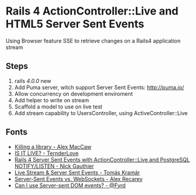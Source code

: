 # Rails 4 ActionController::Live and HTML5 Server Sent Events

Using Browser feature SSE to retrieve changes on a Rails4 application stream

## Steps

  1. rails _4.0.0_ new <project>
  1. Add Puma server, witch support Server Sent Events: http://puma.io/
  1. Allow concurrency on development enviroment
  1. Add helper to write on stream
  1. Scaffold a model to use on live test
  1. Add stream capability to UsersController, using ActiveController::Live

## Fonts
  * [Killing a library - Alex MacCaw](http://blog.alexmaccaw.com/killing-a-library)
  * [IS IT LIVE? - TernderLove](http://tenderlovemaking.com/2012/07/30/is-it-live.html)
  * [Rails 4 Server Sent Events with ActionController::Live and PostgreSQL NOTIFY/LISTEN - Nick Gauthier](http://ngauthier.com/2013/02/rails-4-sse-notify-listen.html)
  * [Live Stream & Server Sent Events - Tomás Kramár](http://www.slideshare.net/tkramar/sse-14502043)
  * [Server-Sent Events vs. WebSockets - Alex Recarey](http://stackoverflow.com/a/5326159/436552)
  * [Can I use Server-sent DOM events? - @Fyrd](http://caniuse.com/eventsource)

